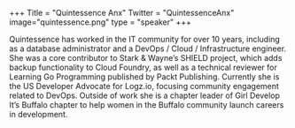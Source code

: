 +++
Title = "Quintessence Anx"
Twitter = "QuintessenceAnx"
image="quintessence.png"
type = "speaker"
+++

Quintessence has worked in the IT community for over 10 years, including as a database administrator and a DevOps / Cloud / Infrastructure engineer. She was a core contributor to Stark & Wayne’s SHIELD project, which adds backup functionality to Cloud Foundry, as well as a technical reviewer for Learning Go Programming published by Packt Publishing. Currently she is the US Developer Advocate for Logz.io, focusing community engagement related to DevOps. Outside of work she is a chapter leader of Girl Develop It’s Buffalo chapter to help women in the Buffalo community launch careers in development.
